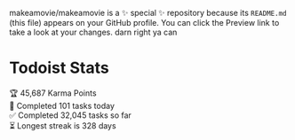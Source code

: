 makeamovie/makeamovie is a ✨ special ✨ repository because its `README.md` (this file) appears on your GitHub profile.
You can click the Preview link to take a look at your changes. darn right ya can

# Todoist Stats

<!-- TODO-IST:START -->
🏆  45,687 Karma Points           
🌸  Completed 101 tasks today           
✅  Completed 32,045 tasks so far           
⏳  Longest streak is 328 days
<!-- TODO-IST:END -->